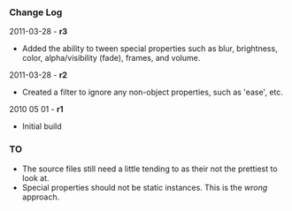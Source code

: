 ### Change Log ###

2011-03-28 - **r3**

* Added the ability to tween special properties such as blur, brightness, color, alpha/visibility (fade), frames, and volume.


2011-03-28 - **r2**

* Created a filter to ignore any non-object properties, such as 'ease', etc.


2010 05 01 - **r1**

* Initial build

### TO ###

* The source files still need a little tending to as their not the prettiest to look at.
* Special properties should not be static instances. This is the _wrong_ approach.